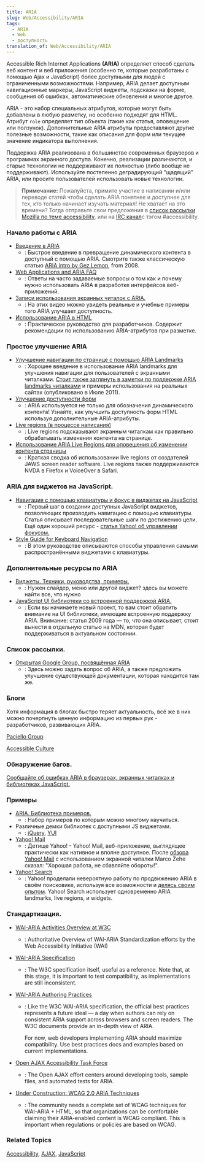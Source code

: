 ```yaml
---
title: ARIA
slug: Web/Accessibility/ARIA
tags:
  - ARIA
  - Web
  - доступность
translation_of: Web/Accessibility/ARIA
---
```

Accessible Rich Internet Applications **(ARIA)** определяет способ сделать веб контент и веб приложения (особенно те, которые разработаны с помощью Ajax и JavaScript) более доступными для людей с ограниченными возможностями. Например, ARIA делает доступным навигационные маркеры, JavaScript виджеты, подсказки на форме, сообщения об ошибках, автоматические обновления и многое другое.

ARIA - это набор специальных атрибутов, которые могут быть добавлены в любую разметку, но особенно подходят для HTML. Атрибут `role` определяет тип объекта (такие как статья, оповещение или ползунок). Дополнительные ARIA атрибуты предоставляют другие полезные возможности, такие как описания для форм или текущее значение индикатора выполнения.

Поддержка ARIA реализована в большинстве современных браузеров и программах экранного доступа. Конечно, реализации различаются, и старые технологии не поддерживают их полностью (либо вообще не поддерживают). Используйте постепенно деградирующий "щадящий" ARIA, или просите пользователей использовать новые технологии.

> **Примечание:** Пожалуйста, примите участие в написании и/или переводе статей чтобы сделать ARIA понятнее и доступнее для тех, кто только начинает изучать материал! Не хватает на это времени? Тогда отправьте свои предложения в [список рассылки Mozilla по теме accessibility](https://lists.mozilla.org/listinfo/accessibility), или на [IRC канал](https://wiki.mozilla.org/IRC)с тэгом #accessibility.

### Начало работы с ARIA

- [Введение в ARIA](/ru/docs/Accessibility/An_overview_of_accessible_web_applications_and_widgets)
  - : Быстрое введение в превращение динамического контента в доступный с помощью ARIA. Смотрите также классическую статью [ARIA intro by Gez Lemon](http://dev.opera.com/articles/view/introduction-to-wai-aria/), from 2008.
- [Web Applications and ARIA FAQ](/ru/docs/Accessibility/ARIA/Web_applications_and_ARIA_FAQ)
  - : Ответы на часто задаваемые вопросы о том как и почему нужно использовать ARIA в разработке интерфейсов веб-приложений.
- [Записи использования экранных читалок с ARIA.](http://zomigi.com/blog/videos-of-screen-readers-using-aria-updated/)
  - : На этих видео можно увидеть реальные и учебные примеры того ARIA улучшает доступность.
- [Использование ARIA в HTML](http://w3c.github.io/aria-in-html/)
  - : Практическое руководство для разработчиков. Содержит рекомендации по использованию ARIA-атрибутов при разметке.

### Простое улучшение ARIA

- [Улучшение навигации по странице с помощью ARIA Landmarks](https://www.paciellogroup.com/blog/2013/02/using-wai-aria-landmarks-2013/)
  - : Хорошее введение в использование ARIA landmarks для улучшения навигации для пользователей с экранными читалками. [Стоит также заглянуть в заметки по поддержке ARIA landmarks читалками](http://www.paciellogroup.com/blog/2011/07/html5-accessibility-chops-aria-landmark-support/) и примеры использования на реальных сайтах (опубликовано в Июле 2011).
- [Улучшение доступности форм](/ru/docs/ARIA/forms)
  - : ARIA используется не только для обозначения динамического контента! Узнайте, как улучшить доступность форм HTML используя дополнительные ARIA-атрибуты.
- [Live regions (в процессе написания)](/ru/docs/Accessibility/ARIA/ARIA_Live_Regions)
  - : Live regions подсказывают экранным читалкам как правильно обрабатывать изменения контента на странице.
- [Использование ARIA Live Regions для оповещения об изменении контента страницы](http://www.freedomscientific.com/Training/Surfs-up/AriaLiveRegions.htm)
  - : Краткая сводка об использовании live regions от создателей JAWS screen reader software. Live regions также поддерживаются NVDA в Firefox и VoiceOver в Safari.

### ARIA для виджетов на JavaScript.

- [Навигация с помощью клавиатуры и фокус в виджетах на JavaScript](/ru/docs/Accessibility/Keyboard-navigable_JavaScript_widgets)
  - : Первый шаг в создании доступных JavaScript виджетов, позволяющих производить навигацию с помощью клавиатуры. Статья описывает последовательные шаги по достижению цели. Ещё один хороший ресурс - [статья Yahoo! об управлении фокусом.](http://www.yuiblog.com/blog/2009/02/23/managing-focus/)
- [Style Guide for Keyboard Navigation](http://access.aol.com/dhtml-style-guide-working-group/)
  - : В этом руководстве описываются способы управления самыми распространёнными виджетами с клавиатуры.

### Дополнительные ресурсы по ARIA

- [Виджеты. Техники, руководства, примеры.](/ru/docs/Accessibility/ARIA/widgets/overview)
  - : Нужен слайдер, меню или другой виджет? здесь вы можете найти все, что нужно
- [JavaScript UI библиотеки со встроенной поддержкой ARIA.](http://www.paciellogroup.com/blog/2009/07/wai-aria-implementation-in-javascript-ui-libraries/)
  - : Если вы начинаете новый проект, то вам стоит обратить внимание на UI библиотеки, имеющие встроенную поддержку ARIA. Внимание: статья 2009 года — то, что она описывает, стоит вынести в отдельную статью на MDN, которая будет поддерживаться в актуальном состоянии.

### Список рассылки.

- [Открытая Google Group, посвящённая ARIA](https://groups.google.com/forum/#!forum/free-aria)
  - : Здесь можно задать вопрос об ARIA, а также предложить улучшение существующей документации, которая находится там же.

### Блоги

Хотя информация в блогах быстро теряет актуальность, всё же в них можно почерпнуть ценную информацию из первых рук - разработчиков, развивающих ARIA.

[Paciello Group](https://www.paciellogroup.com/blog/archive/)

[Accessible Culture](http://www.accessibleculture.org/tag/wai-aria/)

### Обнаружение багов.

[Сообщайте об ошибках ARIA в браузерах, экранных читалках и библиотеках JavaScript.](/en/Accessibility/ARIA/How_to_file_ARIA-related_bugs)

### Примеры

- [ARIA. Библиотека примеров.](/ru/docs/Accessibility/ARIA/ARIA_Test_Cases)
  - : Набор примеров по которым можно многому научиться.
- Различные демки библиотек с доступными JS виджетами.
  - : [jQuery](http://hanshillen.github.com/jqtest/), [YUI](http://yuilibrary.com/gallery/)
- [Yahoo! Mail](http://mail.yahoo.com)
  - : Детище Yahoo! - Yahoo! Mail, веб-приложение, выглядящее практически как нативное и вполне доступное. После [обзора Yahoo! Mail](http://www.marcozehe.de/2011/09/21/review-the-all-new-yahoo-mail-web-application/) с использованием экранной читалки Marco Zehe сказал: "Хорошая работа, не сбавляйте обороты!".
- [Yahoo! Search](http://search.yahoo.com)
  - : Yahoo! проделали невероятную работу по продвижению ARIA в своём поисковике, используя все возможности и [делясь своим опытом](http://ycorpblog.com/2011/03/23/searchdirect/). Yahoo! Search использует одновременно ARIA landmarks, live regions, и widgets.

### Стандартизация.

- [WAI-ARIA Activities Overview at W3C](http://www.w3.org/WAI/intro/aria.php)
  - : Authoritative Overview of WAI-ARIA Standardization efforts by the Web Accessibility Initiative (WAI)
- [WAI-ARIA Specification](http://www.w3.org/TR/wai-aria/)
  - : The W3C specification itself, useful as a reference. Note that, at this stage, it is important to test compatibility, as implementations are still inconsistent.
- [WAI-ARIA Authoring Practices](http://www.w3.org/WAI/PF/aria-practices/)

  - : Like the W3C WAI-ARIA specification, the official best practices represents a future ideal — a day when authors can rely on consistent ARIA support across browsers and screen readers. The W3C documents provide an in-depth view of ARIA.

    For now, web developers implementing ARIA should maximize compatibility. Use best practices docs and examples based on current implementations.

- [Open AJAX Accessibility Task Force](http://www.openajax.org/member/wiki/Accessibility)
  - : The Open AJAX effort centers around developing tools, sample files, and automated tests for ARIA.
- [Under Construction: WCAG 2.0 ARIA Techniques](/ru/docs/Accessibility/ARIA/ARIA_Techniques)
  - : The community needs a complete set of WCAG techniques for WAI-ARIA + HTML, so that organizations can be comfortable claiming their ARIA-enabled content is WCAG compliant. This is important when regulations or policies are based on WCAG.

### Related Topics

[Accessibility](/ru/docs/Accessibility), [AJAX](/ru/docs/AJAX), [JavaScript](/ru/docs/JavaScript)
